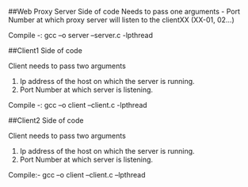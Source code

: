 ##Web Proxy Server Side of code 
Needs to pass one arguments - Port Number at which proxy server will listen to the clientXX (XX-01, 02…)  

Compile -: gcc –o server –server.c -lpthread

##Client1 Side of code

Client needs to pass two arguments
1. Ip address of the host on which the server is running.
2. Port Number at which server is listening.

Compile -: gcc –o client –client.c -lpthread

##Client2 Side of code 

Client needs to pass two arguments
1. Ip address of the host on which the server is running.
2. Port Number at which server is listening.

Compile:- gcc –o client –client.c –lpthread
